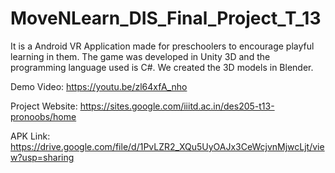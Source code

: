 # MoveNLearn_DIS_Final_Project_T_13
 
It is a Android VR Application made for preschoolers to encourage playful learning in them.
The game was developed in Unity 3D and the programming language used is C#.
We created the 3D models in Blender.

Demo Video: https://youtu.be/zl64xfA_nho

Project Website: https://sites.google.com/iiitd.ac.in/des205-t13-pronoobs/home

APK Link: https://drive.google.com/file/d/1PvLZR2_XQu5UyOAJx3CeWcjvnMjwcLjt/view?usp=sharing
